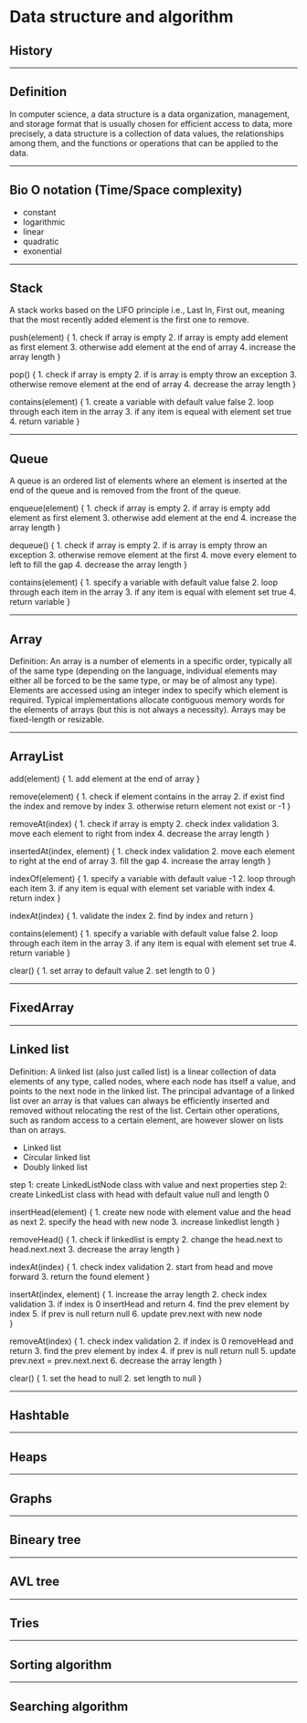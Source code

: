 # Data structure and algorithm

## History

---

## Definition

In computer science, a data structure is a data organization, management, and storage format that is usually chosen for efficient access to data, more precisely, a data structure is a collection of data values, the relationships among them, and the functions or operations that can be applied to the data.

---

## Bio O notation (Time/Space complexity)

- constant
- logarithmic
- linear
- quadratic
- exonential

---

## Stack

A stack works based on the LIFO principle i.e., Last In, First out, meaning that the most recently added element is the first one to remove.

push(element) {
    1. check if array is empty
    2. if array is empty add element as first element
    3. otherwise add element at the end of array
    4. increase the array length
}

pop() {
    1. check if array is empty
    2. if is array is empty throw an exception
    3. otherwise remove element at the end of array
    4. decrease the array length
}

contains(element) {
    1. create a variable with default value false
    2. loop through each item in the array
    3. if any item is equeal with element set true
    4. return variable
}

---

## Queue

A queue is an ordered list of elements where an element is inserted at the end of the queue and is removed from the front of the queue.

enqueue(element) {
    1. check if array is empty
    2. if array is empty add element as first element
    3. otherwise add element at the end
    4. increase the array length
}

dequeue() {
    1. check if array is empty
    2. if is array is empty throw an exception
    3. otherwise remove element at the first
    4. move every element to left to fill the gap
    4. decrease the array length
}

contains(element) {
    1. specify a variable with default value false
    2. loop through each item in the array
    3. if any item is equal with element set true
    4. return variable
}

---

## Array

Definition: An array is a number of elements in a specific order, typically all of the same type (depending on the language, individual elements may either all be forced to be the same type, or may be of almost any type). Elements are accessed using an integer index to specify which element is required. Typical implementations allocate contiguous memory words for the elements of arrays (but this is not always a necessity). Arrays may be fixed-length or resizable.

---

## ArrayList

add(element) {
    1. add element at the end of array
}

remove(element) {
    1. check if element contains in the array
    2. if exist find the index and remove by index
    3. otherwise return element not exist or -1
}

removeAt(index) {
    1. check if array is empty
    2. check index validation
    3. move each element to right from index
    4. decrease the array length
}

insertedAt(index, element) {
    1. check index validation
    2. move each element to right at the end of array
    3. fill the gap
    4. increase the array length
}

indexOf(element) {
    1. specify a variable with default value -1
    2. loop through each item
    3. if any item is equal with element set variable with index
    4. return index
}

indexAt(index) {
    1. validate the index
    2. find by index and return
}

contains(element) {
    1. specify a variable with default value false
    2. loop through each item in the array
    3. if any item is equal with element set true
    4. return variable
}

clear() {
    1. set array to default value
    2. set length to 0
}

---

## FixedArray

---

## Linked list

Definition: A linked list (also just called list) is a linear collection of data elements of any type, called nodes, where each node has itself a value, and points to the next node in the linked list. The principal advantage of a linked list over an array is that values can always be efficiently inserted and removed without relocating the rest of the list. Certain other operations, such as random access to a certain element, are however slower on lists than on arrays.

- Linked list
- Circular linked list
- Doubly linked list

step 1: create LinkedListNode class with value and next properties
step 2: create LinkedList class with head with default value null and length 0

insertHead(element) {
    1. create new node with element value and the head as next
    2. specify the head with new node
    3. increase linkedlist length
}

removeHead() {
    1. check if linkedlist is empty
    2. change the head.next to head.next.next
    3. decrease the array length
}

indexAt(index) {
    1. check index validation
    2. start from head and move forward
    3. return the found element
}

insertAt(index, element) {
    1. increase the array length
    2. check index validation
    3. if index is 0 insertHead and return
    4. find the prev element by index
    5. if prev is null return null
    6. update prev.next with new node  
}

removeAt(index) {
    1. check index validation
    2. if index is 0 removeHead and return
    3. find the prev element by index
    4. if prev is null return null
    5. update prev.next = prev.next.next
    6. decrease the array length
}

clear() {
    1. set the head to null
    2. set length to null
}

---

## Hashtable

---

## Heaps

---

## Graphs

---

## Bineary tree

---

## AVL tree

---

## Tries

---

## Sorting algorithm

---

## Searching algorithm
